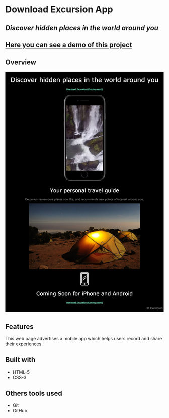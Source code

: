 # **Download Excursion App**
## *Discover hidden places in the world around you*
## [Here you can see a demo of this project](https://necogamy.github.io/excursion-advertise-web-app/)

## **Overview**
![screenshot](excursion.webp)

## **Features**
This web page advertises a mobile app which helps users record and share their experiences.

## **Built with**
* HTML-5
* CSS-3

## **Others tools used**
* Git
* GitHub